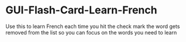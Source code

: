 # GUI-Flash-Card-Learn-French
Use this to learn French each time you hit the check mark the word gets removed from the list so you can focus on the words you need to learn
